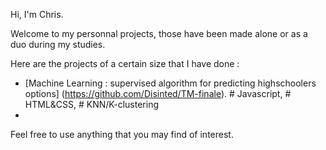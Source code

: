 Hi, I'm Chris. 

Welcome to my personnal projects, those have been made alone or as a duo during my studies. 

Here are the projects of a certain size that I have done :

 - [Machine Learning : supervised algorithm for predicting highschoolers options] (https://github.com/Disinted/TM-finale). # Javascript, # HTML&CSS, # KNN/K-clustering
 - 
Feel free to use anything that you may find of interest.
